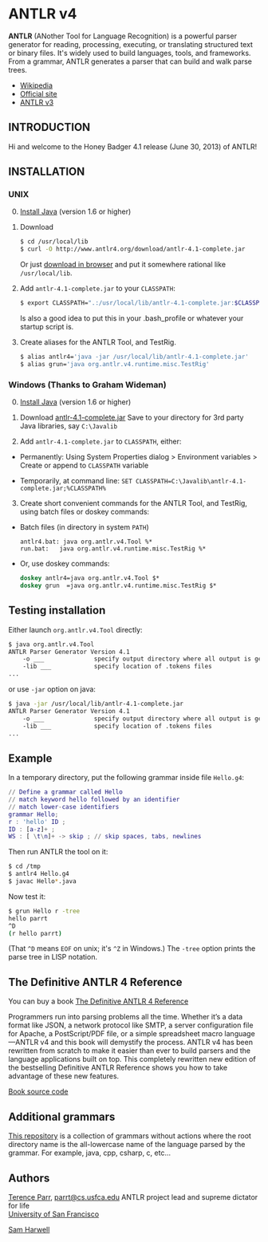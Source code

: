 # ANTLR v4

**ANTLR** (ANother Tool for Language Recognition) is a powerful parser generator for reading, processing, executing, or translating structured text or binary files. It's widely used to build languages, tools, and frameworks. From a grammar, ANTLR generates a parser that can build and walk parse trees.

* [Wikipedia](https://en.wikipedia.org/wiki/ANTLR)
* [Official site](http://www.antlr.org/)
* [ANTLR v3](http://www.antlr3.org/)

## INTRODUCTION

Hi and welcome to the Honey Badger 4.1 release (June 30, 2013) of ANTLR!

## INSTALLATION

### UNIX

0. [Install Java](http://www.oracle.com/technetwork/java/javase/downloads/index.html) (version 1.6 or higher)

1. Download
   ```sh
   $ cd /usr/local/lib
   $ curl -O http://www.antlr4.org/download/antlr-4.1-complete.jar
   ```
   Or just [download in browser](http://www.antlr4.org/download/antlr-4.1-complete.jar) and put it somewhere rational like `/usr/local/lib`.

2. Add `antlr-4.1-complete.jar` to your `CLASSPATH`:
   ```sh
   $ export CLASSPATH=".:/usr/local/lib/antlr-4.1-complete.jar:$CLASSPATH"
   ```
   Is also a good idea to put this in your .bash_profile or whatever your
   startup script is.

3. Create aliases for the ANTLR Tool, and TestRig.
   ```sh
   $ alias antlr4='java -jar /usr/local/lib/antlr-4.1-complete.jar'
   $ alias grun='java org.antlr.v4.runtime.misc.TestRig'
   ```

### Windows (Thanks to Graham Wideman)

0. [Install Java](http://www.oracle.com/technetwork/java/javase/downloads/index.html) (version 1.6 or higher)

1. Download [antlr-4.1-complete.jar](http://antlr.org/download/antlr-4.1-complete.jar)
   Save to your directory for 3rd party Java libraries, say `C:\Javalib`

2. Add `antlr-4.1-complete.jar` to `CLASSPATH`, either:

 * Permanently: Using System Properties dialog > Environment variables >
   Create or append to `CLASSPATH` variable

 * Temporarily, at command line:
   `SET CLASSPATH=C:\Javalib\antlr-4.1-complete.jar;%CLASSPATH%`

3. Create short convenient commands for the ANTLR Tool, and TestRig,
   using batch files or doskey commands:

 * Batch files (in directory in system `PATH`)
   ```
   antlr4.bat: java org.antlr.v4.Tool %*
   run.bat:   java org.antlr.v4.runtime.misc.TestRig %*
   ```

 * Or, use doskey commands:
   ```bat
   doskey antlr4=java org.antlr.v4.Tool $*
   doskey grun  =java org.antlr.v4.runtime.misc.TestRig $*
   ```

## Testing installation

Either launch `org.antlr.v4.Tool` directly:
```sh
$ java org.antlr.v4.Tool
ANTLR Parser Generator Version 4.1
    -o ___              specify output directory where all output is generated
    -lib ___            specify location of .tokens files
...
```
or use `-jar` option on java:
```sh
$ java -jar /usr/local/lib/antlr-4.1-complete.jar
ANTLR Parser Generator Version 4.1
    -o ___              specify output directory where all output is generated
    -lib ___            specify location of .tokens files
...
```

## Example

In a temporary directory, put the following grammar inside file `Hello.g4`:
```g
// Define a grammar called Hello
// match keyword hello followed by an identifier
// match lower-case identifiers
grammar Hello;
r : 'hello' ID ;
ID : [a-z]+ ;
WS : [ \t\n]+ -> skip ; // skip spaces, tabs, newlines
```
Then run ANTLR the tool on it:
```sh
$ cd /tmp
$ antlr4 Hello.g4
$ javac Hello*.java
```
Now test it:
```sh
$ grun Hello r -tree
hello parrt
^D
(r hello parrt)
```
(That `^D` means `EOF` on unix; it's `^Z` in Windows.) The `-tree` option prints the parse tree in LISP notation.

## The Definitive ANTLR 4 Reference
You can buy a book [The Definitive ANTLR 4 Reference](http://pragprog.com/book/tpantlr2/the-definitive-antlr-4-reference)

Programmers run into parsing problems all the time. Whether it’s a data format like JSON, a network protocol like SMTP, a server configuration file for Apache, a PostScript/PDF file, or a simple spreadsheet macro language—ANTLR v4 and this book will demystify the process. ANTLR v4 has been rewritten from scratch to make it easier than ever to build parsers and the language applications built on top. This completely rewritten new edition of the bestselling Definitive ANTLR Reference shows you how to take advantage of these new features.

[Book source code](http://pragprog.com/titles/tpantlr2/source_code)

## Additional grammars
[This repository](https://github.com/antlr/grammars-v4) is a collection of grammars without actions where the
root directory name is the all-lowercase name of the language parsed
by the grammar. For example, java, cpp, csharp, c, etc...

## Authors

[Terence Parr](http://www.cs.usfca.edu/~parrt/), parrt@cs.usfca.edu
ANTLR project lead and supreme dictator for life<br/>
[University of San Francisco](http://www.usfca.edu/)

[Sam Harwell](http://tunnelvisionlabs.com/)
